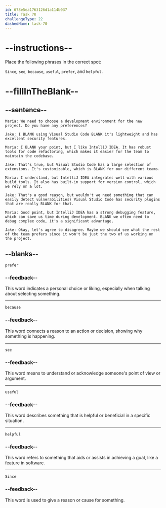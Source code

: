 ```yaml
---
id: 678e5ea1763126d1a114b037
title: Task 70
challengeType: 22
dashedName: task-70
---
```


<!-- READING -->

# --instructions--

Place the following phrases in the correct spot:

`Since`, `see`, `because`, `useful`, `prefer`, and `helpful`.

# --fillInTheBlank--

## --sentence--

`Maria: We need to choose a development environment for the new project. Do you have any preferences?`

`Jake: I BLANK using Visual Studio Code BLANK it's lightweight and has excellent security features.`

`Maria: I BLANK your point, but I like IntelliJ IDEA. It has robust tools for code refactoring, which makes it easier for the team to maintain the codebase.`

`Jake: That's true, but Visual Studio Code has a large selection of extensions. It's customizable, which is BLANK for our different teams.`

`Maria: I understand, but IntelliJ IDEA integrates well with various build tools. It also has built-in support for version control, which we rely on a lot.`

`Jake: That's a good reason, but wouldn't we need something that can easily detect vulnerabilities? Visual Studio Code has security plugins that are really BLANK for that.`

`Maria: Good point, but IntelliJ IDEA has a strong debugging feature, which can save us time during development. BLANK we often need to debug complex code, it's a significant advantage.`

`Jake: Okay, let's agree to disagree. Maybe we should see what the rest of the team prefers since it won't be just the two of us working on the project.`

## --blanks--

`prefer`

### --feedback--

This word indicates a personal choice or liking, especially when talking about selecting something.

---

`because`

### --feedback--

This word connects a reason to an action or decision, showing why something is happening.

---

`see`

### --feedback--

This word means to understand or acknowledge someone's point of view or argument.

---

`useful`

### --feedback--

This word describes something that is helpful or beneficial in a specific situation.

---

`helpful`

### --feedback--

This word refers to something that aids or assists in achieving a goal, like a feature in software.

---

`Since`

### --feedback--

This word is used to give a reason or cause for something.
